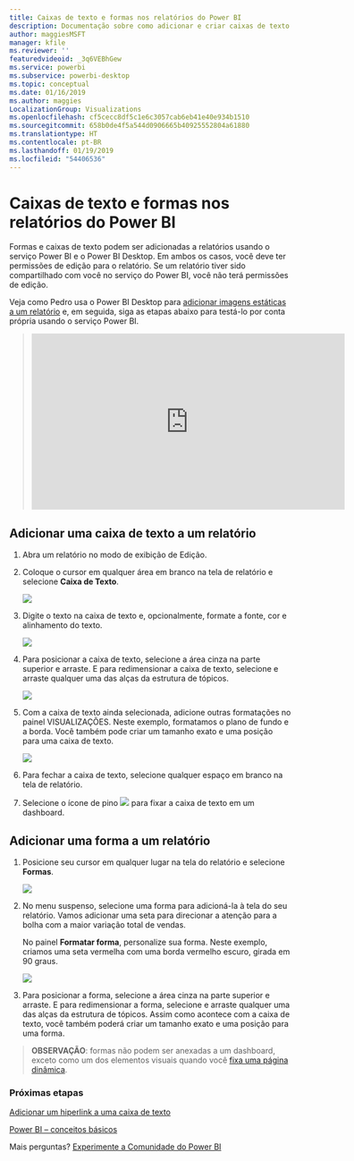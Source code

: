 ```yaml
---
title: Caixas de texto e formas nos relatórios do Power BI
description: Documentação sobre como adicionar e criar caixas de texto e formas em um relatório usando o serviço do Microsoft Power BI.
author: maggiesMSFT
manager: kfile
ms.reviewer: ''
featuredvideoid: _3q6VEBhGew
ms.service: powerbi
ms.subservice: powerbi-desktop
ms.topic: conceptual
ms.date: 01/16/2019
ms.author: maggies
LocalizationGroup: Visualizations
ms.openlocfilehash: cf5cecc8df5c1e6c3057cab6eb41e40e934b1510
ms.sourcegitcommit: 658b0de4f5a544d0906665b40925552804a61880
ms.translationtype: HT
ms.contentlocale: pt-BR
ms.lasthandoff: 01/19/2019
ms.locfileid: "54406536"
---
```

# <a name="text-boxes-and-shapes-power-bi-reports"></a>Caixas de texto e formas nos relatórios do Power BI
Formas e caixas de texto podem ser adicionadas a relatórios usando o serviço Power BI e o Power BI Desktop. Em ambos os casos, você deve ter permissões de edição para o relatório. Se um relatório tiver sido compartilhado com você no serviço do Power BI, você não terá permissões de edição. 

Veja como Pedro usa o Power BI Desktop para [adicionar imagens estáticas a um relatório](guided-learning/visualizations.yml?tutorial-step=11) e, em seguida, siga as etapas abaixo para testá-lo por conta própria usando o serviço Power BI.
> 
> <iframe width="560" height="315" src="https://www.youtube.com/embed/_3q6VEBhGew" frameborder="0" allowfullscreen></iframe>
> 

## <a name="add-a-text-box-to-a-report"></a>Adicionar uma caixa de texto a um relatório
1. Abra um relatório no modo de exibição de Edição.

2. Coloque o cursor em qualquer área em branco na tela de relatório e selecione **Caixa de Texto**.
   
   ![](media/power-bi-reports-add-text-and-shapes/pbi_textbox.png)
2. Digite o texto na caixa de texto e, opcionalmente, formate a fonte, cor e alinhamento do texto. 
   
   ![](media/power-bi-reports-add-text-and-shapes/pbi_textbox2new.png)
3. Para posicionar a caixa de texto, selecione a área cinza na parte superior e arraste. E para redimensionar a caixa de texto, selecione e arraste qualquer uma das alças da estrutura de tópicos. 
   
   ![](media/power-bi-reports-add-text-and-shapes/textboxsmaller.gif)

4. Com a caixa de texto ainda selecionada, adicione outras formatações no painel VISUALIZAÇÕES. Neste exemplo, formatamos o plano de fundo e a borda. Você também pode criar um tamanho exato e uma posição para uma caixa de texto.  

   ![](media/power-bi-reports-add-text-and-shapes/power-bi-borders.png)

5. Para fechar a caixa de texto, selecione qualquer espaço em branco na tela de relatório. 

5. Selecione o ícone de pino ![](media/power-bi-reports-add-text-and-shapes/pbi_pintile.png) para fixar a caixa de texto em um dashboard. 

## <a name="add-a-shape-to-a-report"></a>Adicionar uma forma a um relatório
1. Posicione seu cursor em qualquer lugar na tela do relatório e selecione **Formas**.
   
   ![](media/power-bi-reports-add-text-and-shapes/power-bi-shapes.png)
2. No menu suspenso, selecione uma forma para adicioná-la à tela do seu relatório. Vamos adicionar uma seta para direcionar a atenção para a bolha com a maior variação total de vendas. 
   
   No painel **Formatar forma**, personalize sua forma. Neste exemplo, criamos uma seta vermelha com uma borda vermelho escuro, girada em 90 graus.
   
   ![](media/power-bi-reports-add-text-and-shapes/power-bi-arrrow.png)
3. Para posicionar a forma, selecione a área cinza na parte superior e arraste. E para redimensionar a forma, selecione e arraste qualquer uma das alças da estrutura de tópicos. Assim como acontece com a caixa de texto, você também poderá criar um tamanho exato e uma posição para uma forma.

> **OBSERVAÇÃO**: formas não podem ser anexadas a um dashboard, exceto como um dos elementos visuais quando você [fixa uma página dinâmica](service-dashboard-pin-live-tile-from-report.md). 
> 
> 

### <a name="next-steps"></a>Próximas etapas
[Adicionar um hiperlink a uma caixa de texto](service-add-hyperlink-to-text-box.md)

[Power BI – conceitos básicos](consumer/end-user-basic-concepts.md)

Mais perguntas? [Experimente a Comunidade do Power BI](http://community.powerbi.com/)

